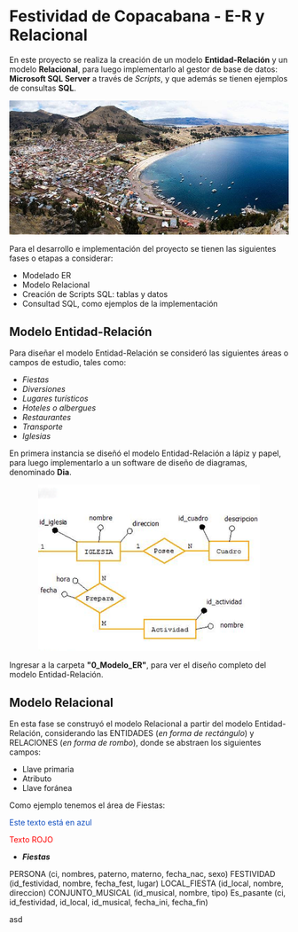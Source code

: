 # Festividad de Copacabana - E-R y Relacional


En este proyecto se realiza la creación de un modelo **Entidad-Relación** y un modelo **Relacional**, para luego implementarlo al gestor de base de datos: **Microsoft SQL Server** a través de _Scripts_, y que además se tienen ejemplos de consultas **SQL**.

<p align="center">
  <img src="./images/copacabana.jpg" />
</p>

Para el desarrollo e implementación del proyecto se tienen las siguientes fases o etapas a considerar:
* Modelado ER
* Modelo Relacional
* Creación de Scripts SQL: tablas y datos
* Consultad SQL, como ejemplos de la implementación


## Modelo Entidad-Relación
Para diseñar el modelo Entidad-Relación se consideró las siguientes áreas o campos de estudio, tales como:

- _Fiestas_
- _Diversiones_
- _Lugares turísticos_
- _Hoteles o albergues_
- _Restaurantes_
- _Transporte_
- _Iglesias_

En primera instancia se diseñó el modelo Entidad-Relación a lápiz y papel, para luego implementarlo a un software de diseño de diagramas, denominado **Dia**.

<p align="center">
  <img src="./images/er.png" height="300" />
</p>

Ingresar a la carpeta **"0_Modelo_ER"**, para ver el diseño completo del modelo Entidad-Relación.


## Modelo Relacional
En esta fase se construyó el modelo Relacional a partir del modelo Entidad-Relación, considerando las ENTIDADES (_en forma de rectángulo_) y RELACIONES (_en forma de rombo_), donde se abstraen los siguientes campos:

- Llave primaria
- Atributo
- Llave foránea

Como ejemplo tenemos el área de Fiestas:



<font color="0D4CC0">Este texto está en azul</font>



<FONT COLOR="red">Texto ROJO </FONT>

- _**Fiestas**_

PERSONA (ci, nombres, paterno, materno, fecha_nac, sexo)
FESTIVIDAD (id_festividad, nombre, fecha_fest, lugar)
LOCAL_FIESTA (id_local, nombre, direccion)
CONJUNTO_MUSICAL (id_musical, nombre, tipo)
Es_pasante (ci, id_festividad, id_local, id_musical, fecha_ini, fecha_fin)

asd











